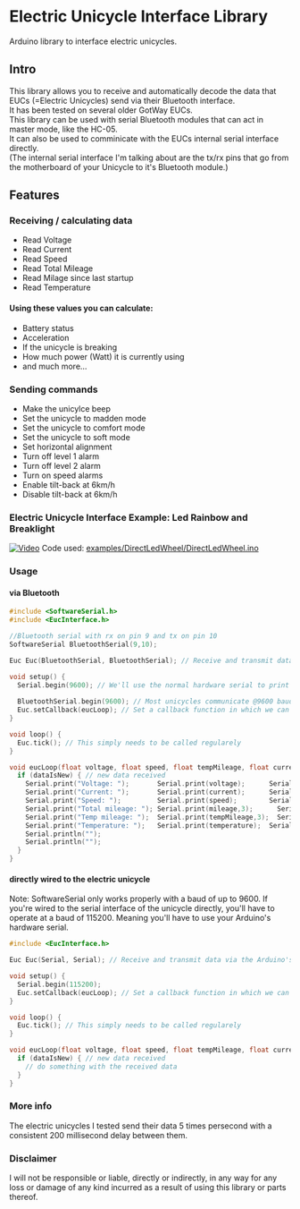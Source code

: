# Electric Unicycle Interface Library

Arduino library to interface electric unicycles.  

## Intro

This library allows you to receive and automatically decode the data that EUCs (=Electric Unicycles) send via their Bluetooth interface.  
It has been tested on several older GotWay EUCs.  
This library can be used with serial Bluetooth modules that can act in master mode, like the HC-05.  
It can also be used to comminicate with the EUCs internal serial interface directly.   
(The internal serial interface I'm talking about are the tx/rx pins that go from the motherboard of your Unicycle to it's Bluetooth module.)  

## Features

### Receiving / calculating data

 - Read Voltage
 - Read Current
 - Read Speed
 - Read Total Mileage
 - Read Milage since last startup
 - Read Temperature

#### Using these values you can calculate: 

 - Battery status
 - Acceleration
 - If the unicycle is breaking
 - How much power (Watt) it is currently using
 - and much more...
 
### Sending commands

 - Make the unicylce beep
 - Set the unicycle to madden mode
 - Set the unicycle to comfort mode
 - Set the unicycle to soft mode
 - Set horizontal alignment
 - Turn off level 1 alarm
 - Turn off level 2 alarm
 - Turn on speed alarms
 - Enable tilt-back at 6km/h
 - Disable tilt-back at 6km/h
 
### Electric Unicycle Interface Example: Led Rainbow and Breaklight
[![Video](https://img.youtube.com/vi/9l_gGwaTyRE/0.jpg)](https://www.youtube.com/watch?v=9l_gGwaTyRE)
Code used: [examples/DirectLedWheel/DirectLedWheel.ino](examples/DirectLedWheel/DirectLedWheel.ino)

### Usage 

#### via Bluetooth

``` C++
#include <SoftwareSerial.h>
#include <EucInterface.h>

//Bluetooth serial with rx on pin 9 and tx on pin 10
SoftwareSerial BluetoothSerial(9,10);

Euc Euc(BluetoothSerial, BluetoothSerial); // Receive and transmit data via bluetooth

void setup() {
  Serial.begin(9600); // We'll use the normal hardware serial to print out all the received data
  
  BluetoothSerial.begin(9600); // Most unicycles communicate @9600 baud over bluetooth
  Euc.setCallback(eucLoop); // Set a callback function in which we can receive all the data the unicycle sends
}

void loop() {
  Euc.tick(); // This simply needs to be called regularely
}

void eucLoop(float voltage, float speed, float tempMileage, float current, float temperature, float mileage, bool dataIsNew) {
  if (dataIsNew) { // new data received
    Serial.print("Voltage: ");       Serial.print(voltage);      Serial.println("V");
    Serial.print("Current: ");       Serial.print(current);      Serial.println("A");
    Serial.print("Speed: ");         Serial.print(speed);        Serial.println("km/h");
    Serial.print("Total mileage: "); Serial.print(mileage,3);      Serial.println("km");
    Serial.print("Temp mileage: ");  Serial.print(tempMileage,3);  Serial.println("km");
    Serial.print("Temperature: ");   Serial.print(temperature);  Serial.println(" deg Celsius");
    Serial.println("");
    Serial.println("");
  }
}
```

#### directly wired to the electric unicycle
Note: SoftwareSerial only works properly with a baud of up to 9600.
If you're wired to the serial interface of the unicycle directly, you'll have to operate at a baud of 115200. 
Meaning you'll have to use your Arduino's hardware serial. 

``` C++
#include <EucInterface.h>

Euc Euc(Serial, Serial); // Receive and transmit data via the Arduino's hardware serial

void setup() {
  Serial.begin(115200);
  Euc.setCallback(eucLoop); // Set a callback function in which we can receive all the data the unicycle sends
}

void loop() {
  Euc.tick(); // This simply needs to be called regularely
}

void eucLoop(float voltage, float speed, float tempMileage, float current, float temperature, float mileage, bool dataIsNew) {
  if (dataIsNew) { // new data received
    // do something with the received data
  }
}
```

### More info

The electric unicycles I tested send their data 5 times persecond with a consistent 200 millisecond delay between them.

### Disclaimer

I will not be responsible or liable, directly or indirectly, in any way for any loss or damage of any kind incurred as a result of using this library or parts thereof.  
